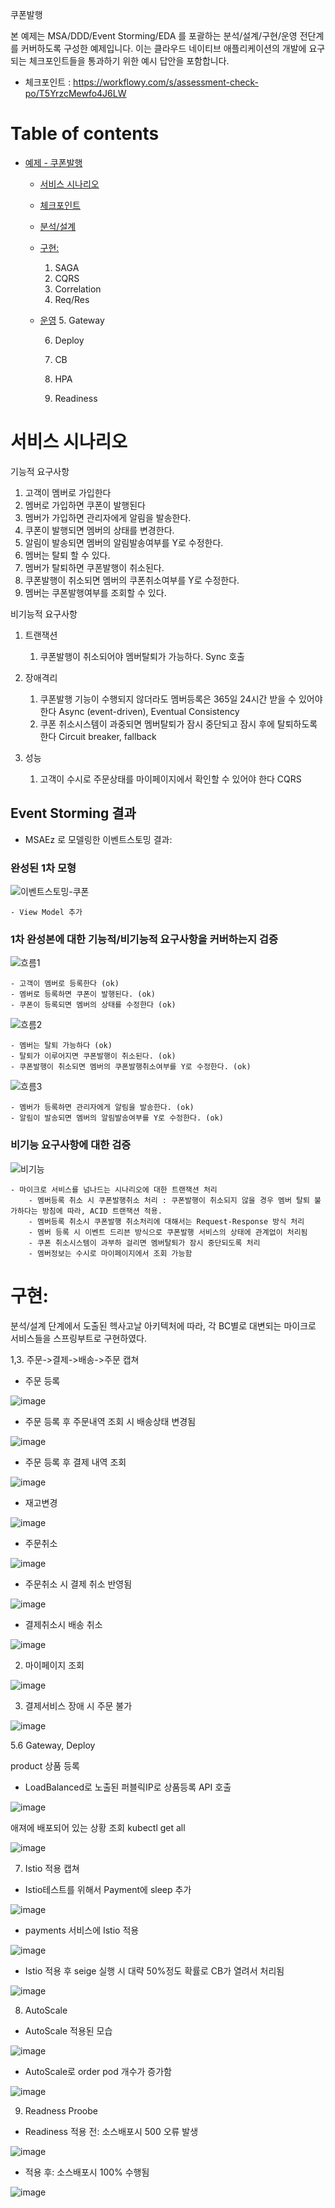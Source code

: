 
쿠폰발행

본 예제는 MSA/DDD/Event Storming/EDA 를 포괄하는 분석/설계/구현/운영 전단계를 커버하도록 구성한 예제입니다.
이는 클라우드 네이티브 애플리케이션의 개발에 요구되는 체크포인트들을 통과하기 위한 예시 답안을 포함합니다.
- 체크포인트 : https://workflowy.com/s/assessment-check-po/T5YrzcMewfo4J6LW


# Table of contents

- [예제 - 쿠폰발행](#---)
  - [서비스 시나리오](#서비스-시나리오)
  - [체크포인트](#체크포인트)
  - [분석/설계](#분석설계)
  - [구현:](#구현-)
     1. SAGA
     2. CQRS
     3. Correlation
     4. Req/Res
  - [운영](#운영)
     5. Gateway
     
     6. Deploy
     
     7. CB
     
     8. HPA
     
     9. Readiness
     


# 서비스 시나리오


기능적 요구사항

1. 고객이 멤버로 가입한다
2. 멤버로 가입하면 쿠폰이 발행된다
3. 멤버가 가입하면 관리자에게 알림을 발송한다.
4. 쿠폰이 발행되면 멤버의 상태를 변경한다.
5. 알림이 발송되면 멤버의 알림발송여부를 Y로 수정한다.
6. 멤버는 탈퇴 할 수 있다.
7. 멤버가 탈퇴하면 쿠폰발행이 취소된다.
8. 쿠폰발행이 취소되면 멤버의 쿠폰취소여부를 Y로 수정한다.
9. 멤버는 쿠폰발행여부를 조회할 수 있다.

비기능적 요구사항
1. 트랜잭션
    1. 쿠폰발행이 취소되어야 멤버탈퇴가 가능하다.  Sync 호출
    
1. 장애격리
    1. 쿠폰발행 기능이 수행되지 않더라도 멤버등록은 365일 24시간 받을 수 있어야 한다  Async (event-driven), Eventual Consistency
    1. 쿠폰 취소시스템이 과중되면 멤버탈퇴가 잠시 중단되고 잠시 후에 탈퇴하도록 한다  Circuit breaker, fallback
1. 성능
    1. 고객이 수시로 주문상태를 마이페이지에서 확인할 수 있어야 한다  CQRS




## Event Storming 결과
* MSAEz 로 모델링한 이벤트스토밍 결과:  


### 완성된 1차 모형
![이벤트스토밍-쿠폰](https://user-images.githubusercontent.com/39254844/105127295-ed690d80-5b23-11eb-9f6f-bfce69390ba2.png)


    - View Model 추가

### 1차 완성본에 대한 기능적/비기능적 요구사항을 커버하는지 검증

![흐름1](https://user-images.githubusercontent.com/39254844/105127704-c19a5780-5b24-11eb-804f-d16be904a609.png)

    - 고객이 멤버로 등록한다 (ok)
    - 멤버로 등록하면 쿠폰이 발행된다. (ok)
    - 쿠폰이 등록되면 멤버의 상태를 수정한다 (ok)

![흐름2](https://user-images.githubusercontent.com/39254844/105127771-de368f80-5b24-11eb-9636-0f8d16ed4b73.png)

    - 멤버는 탈퇴 가능하다 (ok)
    - 탈퇴가 이루어지면 쿠폰발행이 취소된다. (ok)
    - 쿠폰발행이 취소되면 멤버의 쿠폰발행취소여부를 Y로 수정한다. (ok)
    
![흐름3](https://user-images.githubusercontent.com/39254844/105127807-f3abb980-5b24-11eb-81e9-d56ef64922a0.png)

    - 멤버가 등록하면 관리자에게 알림을 발송한다. (ok)
    - 알림이 발송되면 멤버의 알림발송여부를 Y로 수정한다. (ok)



### 비기능 요구사항에 대한 검증

![비기능](https://user-images.githubusercontent.com/39254844/105128455-6b2e1880-5b26-11eb-936a-add7ab75c28f.png)

    - 마이크로 서비스를 넘나드는 시나리오에 대한 트랜잭션 처리
        - 멤버등록 취소 시 쿠폰발행취소 처리 : 쿠폰발행이 취소되지 않을 경우 멤버 탈퇴 불가하다는 방침에 따라, ACID 트랜잭션 적용. 
        - 멤버등록 취소시 쿠폰발행 취소처리에 대해서는 Request-Response 방식 처리
        - 멤버 등록 시 이벤트 드리븐 방식으로 쿠폰발행 서비스의 상태에 관계없이 처리됨
        - 쿠폰 취소시스템이 과부하 걸리면 멤버탈퇴가 잠시 중단되도록 처리
        - 멤버정보는 수시로 마이페이지에서 조회 가능함





# 구현:

분석/설계 단계에서 도출된 헥사고날 아키텍처에 따라, 각 BC별로 대변되는 마이크로 서비스들을 스프링부트로 구현하였다. 


1,3. 주문->결제->배송->주문 캡쳐




 - 주문 등록

![image](https://user-images.githubusercontent.com/75401920/105002099-1b8f1480-5a74-11eb-957f-26f060d0bc5f.png)

 - 주문 등록 후 주문내역 조회 시 배송상태 변경됨 

![image](https://user-images.githubusercontent.com/75401920/105001784-a3c0ea00-5a73-11eb-9c83-1d504502bca3.png)

 - 주문 등록 후 결제 내역 조회

![image](https://user-images.githubusercontent.com/75401920/105001881-c81cc680-5a73-11eb-8b94-c25d03309a84.png)

 - 재고변경

![image](https://user-images.githubusercontent.com/75401920/105002205-3e212d80-5a74-11eb-9d3a-469df1f27d49.png)

 - 주문취소

![image](https://user-images.githubusercontent.com/75401920/105002335-6dd03580-5a74-11eb-860d-66d4062bd18f.png)

 - 주문취소 시 결제 취소 반영됨

![image](https://user-images.githubusercontent.com/75401920/105002401-95270280-5a74-11eb-89c9-069db87220e6.png)

 - 결제취소시 배송 취소
 
![image](https://user-images.githubusercontent.com/75401920/105002466-acfe8680-5a74-11eb-91ba-bc04509a8b10.png)


2. 마이페이지 조회

![image](https://user-images.githubusercontent.com/75401920/105002605-e8995080-5a74-11eb-99ad-15cdb20324ad.png)


3. 결제서비스 장애 시 주문 불가

![image](https://user-images.githubusercontent.com/75401920/105002912-52b1f580-5a75-11eb-8ce0-b661fbbcc1d3.png)



   

5.6 Gateway, Deploy

product 상품 등록 
 - LoadBalanced로 노출된 퍼블릭IP로 상품등록 API 호출

![image](https://user-images.githubusercontent.com/75401920/105001534-42008000-5a73-11eb-8ab7-c955745e7703.png)


애져에 배포되어 있는 상황 조회 kubectl get all

![image](https://user-images.githubusercontent.com/75401920/105000728-06b18180-5a72-11eb-8609-e527c48f7060.png)



7. Istio 적용 캡쳐

  - Istio테스트를 위해서 Payment에 sleep 추가
  
![image](https://user-images.githubusercontent.com/75401920/105005616-e89b4f80-5a78-11eb-82cb-de53e5881e3f.png)

 - payments 서비스에 Istio 적용
   
![image](https://user-images.githubusercontent.com/75401920/105006822-7f1c4080-5a7a-11eb-9191-db35233773d3.png)

 - Istio 적용 후 seige 실행 시 대략 50%정도 확률로 CB가 열려서 처리됨

![image](https://user-images.githubusercontent.com/75401920/105006958-b2f76600-5a7a-11eb-99f3-c8b81a4ec270.png)

8. AutoScale

 - AutoScale 적용된 모습

![image](https://user-images.githubusercontent.com/75401920/105006642-4714fd80-5a7a-11eb-8424-aa2dede45666.png)

 - AutoScale로  order pod 개수가 증가함

![image](https://user-images.githubusercontent.com/75401920/105006308-cf46d300-5a79-11eb-96db-77d865c9bfe9.png)


9. Readness Proobe
 
  - Readiness 적용 전: 소스배포시 500 오류 발생
  
![image](https://user-images.githubusercontent.com/75401920/105004548-7d04b280-5a77-11eb-95cb-d5fe19a40557.png)


  - 적용 후: 소스배포시 100% 수행됨

![image](https://user-images.githubusercontent.com/75401920/105004912-f0a6bf80-5a77-11eb-88ee-f0bcd8f67f45.png)

